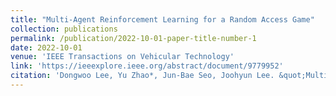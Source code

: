 ```yaml
---
title: "Multi-Agent Reinforcement Learning for a Random Access Game"
collection: publications
permalink: /publication/2022-10-01-paper-title-number-1
date: 2022-10-01
venue: 'IEEE Transactions on Vehicular Technology'
link: 'https://ieeexplore.ieee.org/abstract/document/9779952'
citation: 'Dongwoo Lee, Yu Zhao*, Jun-Bae Seo, Joohyun Lee. &quot;Multi-Agent Reinforcement Learning for a Random Access Game.&quot; <i>IEEE Transactions on Vehicular Technology</i>. vol. 71, no. 8, pp. 9119–9124, 2022.'
---
```

